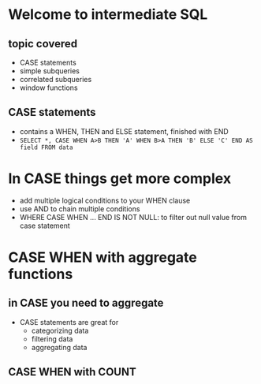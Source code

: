 # Welcome to intermediate SQL
## topic covered
- CASE statements
- simple subqueries
- correlated subqueries
- window functions

## CASE statements
- contains a WHEN, THEN and ELSE statement, finished with END
- `SELECT *, CASE WHEN A>B THEN 'A' WHEN B>A THEN 'B' ELSE 'C' END AS field FROM data`


# In CASE things get more complex
- add multiple logical conditions to your WHEN clause
- use AND to chain multiple conditions
- WHERE CASE WHEN ... END IS NOT NULL: to filter out null value from case statement

# CASE WHEN with aggregate functions
## in CASE you need to aggregate
- CASE statements are great for
  - categorizing data
  - filtering data
  - aggregating data
## CASE WHEN with COUNT
